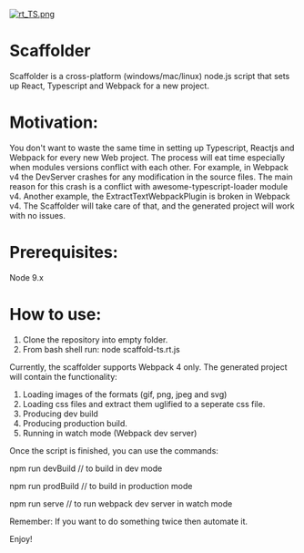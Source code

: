 [![rt_TS.png](https://s7.postimg.org/o7rbrc97v/rt_TS.png)](https://postimg.org/image/a1bkw3ycn/)

# Scaffolder
Scaffolder is a cross-platform (windows/mac/linux) node.js script that sets up React, Typescript and Webpack for a new project.


Motivation:
===========
You don't want to waste the same time in setting up Typescript, Reactjs and Webpack for every new Web project.
The process will eat time especially when modules versions conflict with each other. For example, in Webpack v4 the DevServer crashes
for any modification in the source files. The main reason for this crash is a conflict with awesome-typescript-loader module v4.
Another example, the ExtractTextWebpackPlugin is broken in Webpack v4.
The Scaffolder will take care of that, and the generated project will work with no issues.

Prerequisites:
==============
Node 9.x

How to use:
===========
1. Clone the repository into empty folder.
2. From bash shell run: 
node scaffold-ts.rt.js

Currently, the scaffolder supports Webpack 4 only.
The generated project will contain the functionality:
1. Loading images of the formats (gif, png, jpeg and svg)
2. Loading css files and extract them uglified to a seperate css file.
3. Producing dev build
4. Producing production build.
5. Running in watch mode (Webpack dev server)


Once the script is finished, you can use the commands:

npm run devBuild           // to build in dev mode

npm run prodBuild          // to build in production mode

npm run serve              // to run webpack dev server in watch mode

Remember: If you want to do something twice then automate it.

Enjoy!
